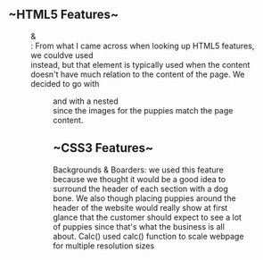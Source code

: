 ~HTML5 Features~
----------------
<figure> & <figcaption> : From what I came across when looking up HTML5 features, we couldve used <aside> instead, but that element
                            is typically used when the content doesn't have much relation to the content of the page. We decided to go with
                            <figure> and with a nested <figcaption> since the images for the puppies match the page content.

~CSS3 Features~
---------------
Backgrounds & Boarders: we used this feature because we thought it would be a good idea to surround the  header of each section
                        with a dog bone. We also though placing puppies around the header of the website would really show
                        at first glance that the customer should expect to see a lot of puppies since that's what the business
                        is all about.
Calc()                  used calc() function to scale webpage for multiple resolution sizes